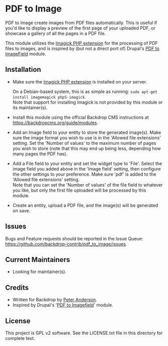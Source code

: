 PDF to Image
============

PDF to Image create images from PDF files automatically. This is useful if you'd
like to display a preview of the first page of your uploaded PDF, or showcase a
gallery of all the pages in a PDF file.

This module utilizes the
[Imagick PHP extension](https://secure.php.net/manual/en/book.imagick.php) for
the processing of PDF files to images, and is inspired by (but not a direct port
of) Drupal's
[PDF to ImageField](https://www.drupal.org/project/pdf_to_imagefield) module.

Installation
------------

- Make sure the
  [Imagick PHP extension](https://secure.php.net/manual/en/book.imagick.php) is
  installed on your server.

  On a Debian-based system, this is as simple as running:
  `sudo apt-get install imagemagick php5-imagick`.  
  Note that support for installing Imagick is not provided by this module or its
  maintainer(s).

- Install this module using the official Backdrop CMS instructions at
  https://backdropcms.org/guide/modules.

- Add an Image field to your entity to store the generated image(s). Make sure
  the image format you wish to use is in the 'Allowed file extensions' setting.
  Set the 'Number of values' to the maximum number of pages you wish to store
  (note that this may end up being less, depending how many pages the PDF has).

- Add a File field to your entity and set the widget type to 'File'. Select the
  image field you added above in the 'Image field' setting, then configure the
  other settings to your preference. Make sure 'pdf' is added to the 'Allowed
  file extensions' setting.  
  Note that you can set the 'Number of values' of the file field to whatever you
  like, but only the first file uploaded will be processed by this module.

- Create an entity, upload a PDF file, and the image(s) will be generated on
  save.

Issues
------

Bugs and Feature requests should be reported in the Issue Queue:
https://github.com/backdrop-contrib/pdf_to_image/issues.

Current Maintainers
-------------------

- Looking for maintainer(s).

Credits
-------

- Written for Backdrop by [Peter Anderson](https://github.com/BWPanda).
- Inspired by Drupal's '[PDF to Imagefield](https://www.drupal.org/project/pdf_to_imagefield)'
  module.

License
-------

This project is GPL v2 software. See the LICENSE.txt file in this directory for
complete text.

